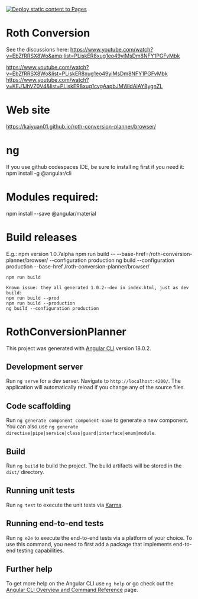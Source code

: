 [![Deploy static content to Pages](https://github.com/kaiyuan01/roth-conversion-planner/actions/workflows/static.yml/badge.svg)](https://github.com/kaiyuan01/roth-conversion-planner/actions/workflows/static.yml)

# Roth Conversion
See the discussions here:
 https://www.youtube.com/watch?v=EbZfRRSX8Wo&amp;list=PLiskER8xug1eo49yiMsDm8NFY1PGFvMbk

 https://www.youtube.com/watch?v=EbZfRRSX8Wo&list=PLiskER8xug1eo49yiMsDm8NFY1PGFvMbk
 https://www.youtube.com/watch?v=KEJ1JhVZ0V4&list=PLiskER8xug1cvgAapbJMWldAlAY8ygnZL
 
 # Web site
 https://kaiyuan01.github.io/roth-conversion-planner/browser/ 

 # ng
 If you use github codespaces IDE, be sure to install ng first if you need it:
 npm install -g @angular/cli

 # Modules required:
 npm install --save @angular/material

 # Build releases
 E.g.:
    npm version 1.0.7alpha
    npm run build -- --base-href=/roth-conversion-planner/browser/ --configuration production
    ng build --configuration production --base-href /roth-conversion-planner/browser/

    npm run build

    Known issue: they all generated 1.0.2--dev in index.html, just as dev build:
    npm run build --prod
    npm run build --production
    ng build --configuration production
 
 # RothConversionPlanner

This project was generated with [Angular CLI](https://github.com/angular/angular-cli) version 18.0.2.

## Development server

Run `ng serve` for a dev server. Navigate to `http://localhost:4200/`. The application will automatically reload if you change any of the source files.

## Code scaffolding

Run `ng generate component component-name` to generate a new component. You can also use `ng generate directive|pipe|service|class|guard|interface|enum|module`.

## Build

Run `ng build` to build the project. The build artifacts will be stored in the `dist/` directory.

## Running unit tests

Run `ng test` to execute the unit tests via [Karma](https://karma-runner.github.io).

## Running end-to-end tests

Run `ng e2e` to execute the end-to-end tests via a platform of your choice. To use this command, you need to first add a package that implements end-to-end testing capabilities.

## Further help

To get more help on the Angular CLI use `ng help` or go check out the [Angular CLI Overview and Command Reference](https://angular.dev/tools/cli) page.
